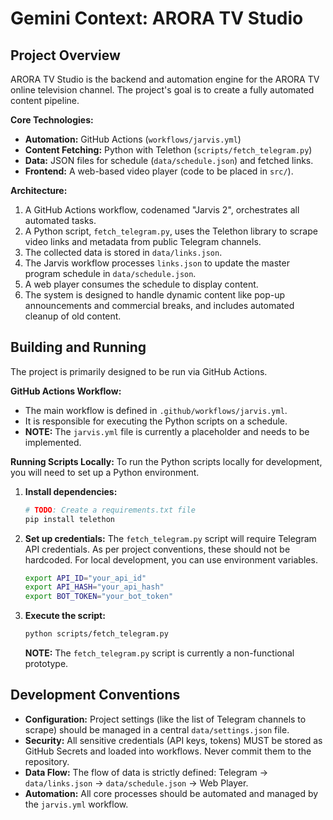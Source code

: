 # Gemini Context: ARORA TV Studio

## Project Overview

ARORA TV Studio is the backend and automation engine for the ARORA TV online television channel. The project's goal is to create a fully automated content pipeline.

**Core Technologies:**
- **Automation:** GitHub Actions (`workflows/jarvis.yml`)
- **Content Fetching:** Python with Telethon (`scripts/fetch_telegram.py`)
- **Data:** JSON files for schedule (`data/schedule.json`) and fetched links.
- **Frontend:** A web-based video player (code to be placed in `src/`).

**Architecture:**
1.  A GitHub Actions workflow, codenamed "Jarvis 2", orchestrates all automated tasks.
2.  A Python script, `fetch_telegram.py`, uses the Telethon library to scrape video links and metadata from public Telegram channels.
3.  The collected data is stored in `data/links.json`.
4.  The Jarvis workflow processes `links.json` to update the master program schedule in `data/schedule.json`.
5.  A web player consumes the schedule to display content.
6.  The system is designed to handle dynamic content like pop-up announcements and commercial breaks, and includes automated cleanup of old content.

## Building and Running

The project is primarily designed to be run via GitHub Actions.

**GitHub Actions Workflow:**
- The main workflow is defined in `.github/workflows/jarvis.yml`.
- It is responsible for executing the Python scripts on a schedule.
- **NOTE:** The `jarvis.yml` file is currently a placeholder and needs to be implemented.

**Running Scripts Locally:**
To run the Python scripts locally for development, you will need to set up a Python environment.

1.  **Install dependencies:**
    ```bash
    # TODO: Create a requirements.txt file
    pip install telethon
    ```
2.  **Set up credentials:**
    The `fetch_telegram.py` script will require Telegram API credentials. As per project conventions, these should not be hardcoded. For local development, you can use environment variables.
    ```bash
    export API_ID="your_api_id"
    export API_HASH="your_api_hash"
    export BOT_TOKEN="your_bot_token"
    ```
3.  **Execute the script:**
    ```bash
    python scripts/fetch_telegram.py
    ```
    **NOTE:** The `fetch_telegram.py` script is currently a non-functional prototype.

## Development Conventions

- **Configuration:** Project settings (like the list of Telegram channels to scrape) should be managed in a central `data/settings.json` file.
- **Security:** All sensitive credentials (API keys, tokens) MUST be stored as GitHub Secrets and loaded into workflows. Never commit them to the repository.
- **Data Flow:** The flow of data is strictly defined: Telegram -> `data/links.json` -> `data/schedule.json` -> Web Player.
- **Automation:** All core processes should be automated and managed by the `jarvis.yml` workflow.
